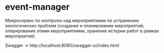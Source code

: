 # event-manager

Микросервис по контролю над мероприятиями по устранению экологических проблем
(создание и планирование мероприятий, оперирование этими мероприятиями,
хранение истории работ в рамках мероприятия)

Swagger -> http://localhost:8080/swagger-ui/index.html